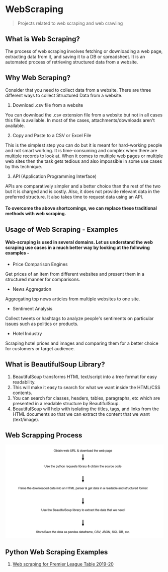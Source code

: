 # WebScraping

> Projects related to web scraping and web crawling

## What is Web Scraping?

The process of web scraping involves fetching or downloading a web page, extracting data from it, and saving it to a DB or spreadsheet. It is an automated process of retrieving structured data from a website. 

## Why Web Scraping?

Consider that you need to collect data from a website. There are three different ways to collect Structured Data from a website.

1. Download .csv file from a website

You can download the .csv extension file from a website but not in all cases this file is available. In most of the cases, attachments/downloads aren't available.

2. Copy and Paste to a CSV or Excel File

This is the simplest step you can do but it is meant for hard-working people and not smart working. It is time-consuming and complex when there are multiple records to look at. When it comes to multiple web pages or multiple web sites then the task gets tedious and also impossible in some use cases by this technique.

3. API (Application Programming Interface)

APIs are comparatively simpler and a better choice than the rest of the two but it is charged and is costly. Also, it does not provide relevant data in the preferred structure. It also takes time to request data using an API.

#### To overcome the above shortcomings, we can replace these traditional methods with web scraping. 

## Usage of Web Scraping - Examples

#### Web-scraping is used in several domains. Let us understand the web scraping use cases in a much better way by looking at the following examples -

* Price Comparison Engines

Get prices of an item from different websites and present them in a structured manner for comparisons.

* News Aggregation

Aggregating top news articles from multiple websites to one site.

* Sentiment Analysis

Collect tweets or hashtags to analyze people's sentiments on particular issues such as politics or products.

* Hotel Industry

Scraping hotel prices and images and comparing them for a better choice for customers or target audience. 

## What is BeautifulSoup Library?

1. BeautifulSoup transforms HTML text/script into a tree format for easy readability.
2. This will make it easy to search for what we want inside the HTML/CSS contents.
3. You can search for classes, headers, tables, paragraphs, etc which are presented in a readable structure by BeautifulSoup.
4. BeautifulSoup will help with isolating the titles, tags, and links from the HTML documents so that we can extract the content that we want (text/image).

## Web Scrapping Process

![scraping-process](assets/img/scraping-process.png)

## Python Web Scraping Examples

1. [Web scraping for Premier League Table 2019-20](premier-league-table.md)
